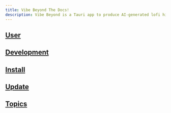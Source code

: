 ```yaml
---
title: Vibe Beyond The Docs!
description: Vibe Beyond is a Tauri app to produce AI-generated lofi hip hop
---
```


## [User](./user/)
## [Development](./development/)
## [Install](./install/)
## [Update](./update/)
## [Topics](./topics/)